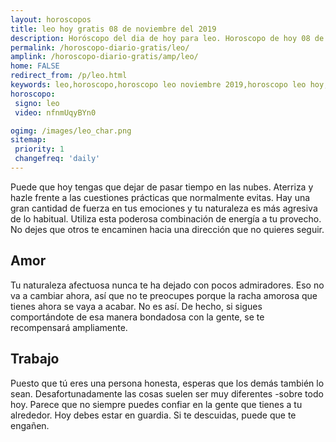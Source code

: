 ```yaml
---
layout: horoscopos
title: leo hoy gratis 08 de noviembre del 2019 
description: Horóscopo del dia de hoy para leo. Horoscopo de hoy 08 de noviembre del 2019. Las predicciones de amor, trabajo, vida personal gratis.
permalink: /horoscopo-diario-gratis/leo/
amplink: /horoscopo-diario-gratis/amp/leo/
home: FALSE
redirect_from: /p/leo.html
keywords: leo,horoscopo,horoscopo leo noviembre 2019,horoscopo leo hoy,tarot leo noviembre 2019,horoscopo leo,tarot leo hoy,horoscopo de hoy,horoscopo diario,tarot del amor,horoscopo de hoy leo,horoscopo diario del tarot, Horoscopo de hoy leo 08 de noviembre del 2019,horóscopo del día,signos zodiacales 2019, el horoscopo de hoy
horoscopo:
 signo: leo
 video: nfnmUqyBYn0

ogimg: /images/leo_char.png
sitemap:
 priority: 1
 changefreq: 'daily'
---
```



Puede que hoy tengas que dejar de pasar tiempo en las nubes. Aterriza y hazle frente a las cuestiones prácticas que normalmente evitas. Hay una gran cantidad de fuerza en tus emociones y tu naturaleza es más agresiva de lo habitual. Utiliza esta poderosa combinación de energía a tu provecho. No dejes que otros te encaminen hacia una dirección que no quieres seguir.

## Amor

Tu naturaleza afectuosa nunca te ha dejado con pocos admiradores. Eso no va a cambiar ahora, así que no te preocupes porque la racha amorosa que tienes ahora se vaya a acabar. No es así. De hecho, si sigues comportándote de esa manera bondadosa con la gente, se te recompensará ampliamente.

## Trabajo

Puesto que tú eres una persona honesta, esperas que los demás también lo sean. Desafortunadamente las cosas suelen ser muy diferentes -sobre todo hoy. Parece que no siempre puedes confiar en la gente que tienes a tu alrededor. Hoy debes estar en guardia. Si te descuidas, puede que te engañen.